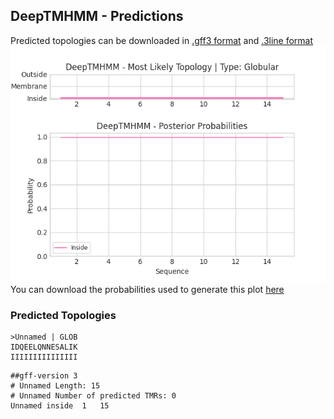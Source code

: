 ## DeepTMHMM - Predictions
Predicted topologies can be downloaded in [.gff3 format](TMRs.gff3) and [.3line format](predicted_topologies.3line)
![picture](plot.png)
You can download the probabilities used to generate this plot [here](Unnamed_probs.csv)
### Predicted Topologies
```
>Unnamed | GLOB
IDQEELQNNESALIK
IIIIIIIIIIIIIII

```


```
##gff-version 3
# Unnamed Length: 15
# Unnamed Number of predicted TMRs: 0
Unnamed	inside	1	15				

```
